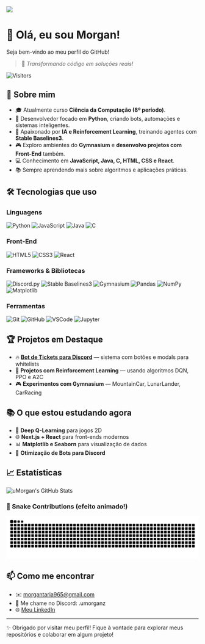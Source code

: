 <!-- Banner -->
<img src="https://capsule-render.vercel.app/api?type=gradient&color=6a1b9a,ff6f00&height=200&section=header&text=Morgan%20👨‍💻&fontSize=40&fontColor=FFFFFF&animation=fadeIn" />

# 👋 Olá, eu sou Morgan!

Seja bem-vindo ao meu perfil do GitHub!

> 🚀 *Transformando código em soluções reais!*

![Visitors](https://komarev.com/ghpvc/?username=uMorgan&color=orange&style=flat-square)

## 🚀 Sobre mim

- 🎓 Atualmente curso **Ciência da Computação (8º período)**.
- 🎯 Desenvolvedor focado em **Python**, criando bots, automações e sistemas inteligentes.
- 🤖 Apaixonado por **IA e Reinforcement Learning**, treinando agentes com **Stable Baselines3**.
- 🎮 Exploro ambientes do **Gymnasium** e **desenvolvo projetos com Front-End** também.
- 💻 Conhecimento em **JavaScript, Java, C, HTML, CSS e React**.
- 📚 Sempre aprendendo mais sobre algoritmos e aplicações práticas.

## 🛠️ Tecnologias que uso

### Linguagens
![Python](https://img.shields.io/badge/Python-3776AB?style=for-the-badge&logo=python&logoColor=white)
![JavaScript](https://img.shields.io/badge/JavaScript-F7DF1E?style=for-the-badge&logo=javascript&logoColor=black)
![Java](https://img.shields.io/badge/Java-ED8B00?style=for-the-badge&logo=java&logoColor=white)
![C](https://img.shields.io/badge/C-00599C?style=for-the-badge&logo=c&logoColor=white)

### Front-End
![HTML5](https://img.shields.io/badge/HTML5-E34F26?style=for-the-badge&logo=html5&logoColor=white)
![CSS3](https://img.shields.io/badge/CSS3-1572B6?style=for-the-badge&logo=css3&logoColor=white)
![React](https://img.shields.io/badge/React-20232A?style=for-the-badge&logo=react&logoColor=61DAFB)

### Frameworks & Bibliotecas
![Discord.py](https://img.shields.io/badge/Discord.py-5865F2?style=for-the-badge&logo=discord&logoColor=white)
![Stable Baselines3](https://img.shields.io/badge/Stable--Baselines3-FF6F00?style=for-the-badge&logo=python&logoColor=white)
![Gymnasium](https://img.shields.io/badge/Gymnasium-6A1B9A?style=for-the-badge&logo=python&logoColor=white)
![Pandas](https://img.shields.io/badge/Pandas-150458?style=for-the-badge&logo=pandas&logoColor=white)
![NumPy](https://img.shields.io/badge/NumPy-013243?style=for-the-badge&logo=numpy&logoColor=white)
![Matplotlib](https://img.shields.io/badge/Matplotlib-11557C?style=for-the-badge&logo=plotly&logoColor=white)

### Ferramentas
![Git](https://img.shields.io/badge/Git-F05032?style=for-the-badge&logo=git&logoColor=white)
![GitHub](https://img.shields.io/badge/GitHub-181717?style=for-the-badge&logo=github&logoColor=white)
![VSCode](https://img.shields.io/badge/VS%20Code-007ACC?style=for-the-badge&logo=visual-studio-code&logoColor=white)
![Jupyter](https://img.shields.io/badge/Jupyter-F37626?style=for-the-badge&logo=jupyter&logoColor=white)

## 🏆 Projetos em Destaque

- 🔥 **[Bot de Tickets para Discord](https://github.com/uMorgan)** — sistema com botões e modals para whitelists
- 🤖 **Projetos com Reinforcement Learning** — usando algoritmos DQN, PPO e A2C
- 🎮 **Experimentos com Gymnasium** — MountainCar, LunarLander, CarRacing

## 📚 O que estou estudando agora

- 🧠 **Deep Q-Learning** para jogos 2D
- 🌐 **Next.js + React** para front-ends modernos
- 📊 **Matplotlib e Seaborn** para visualização de dados
- 🐍 **Otimização de Bots para Discord**

## 📈 Estatísticas

![uMorgan's GitHub Stats](https://github-readme-stats.vercel.app/api?username=uMorgan&show_icons=true&theme=radical)

### 🐍 Snake Contributions (efeito animado!)

![snake gif](https://github.com/uMorgan/uMorgan/blob/output/github-contribution-grid-snake.svg)

## 📫 Como me encontrar

- ✉️ morgantaria965@gmail.com
- 💬 Me chame no Discord: .umorganz
- 🌐 [Meu LinkedIn](https://www.linkedin.com/in/jo%C3%A3o-morgan-de-almeida-lins-do-vale-ab0094217/)

---

✨ Obrigado por visitar meu perfil! Fique à vontade para explorar meus repositórios e colaborar em algum projeto!
